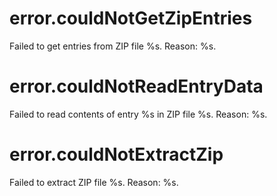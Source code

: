 # error.couldNotGetZipEntries

Failed to get entries from ZIP file %s. Reason: %s.

# error.couldNotReadEntryData

Failed to read contents of entry %s in ZIP file %s. Reason: %s.

# error.couldNotExtractZip

Failed to extract ZIP file %s. Reason: %s.
